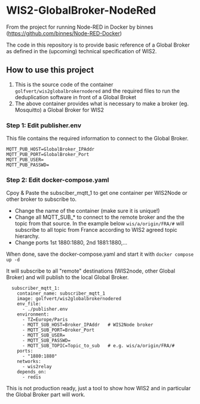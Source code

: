 # WIS2-GlobalBroker-NodeRed

From the project for running Node-RED in Docker by binnes (https://github.com/binnes/Node-RED-Docker)

The code in this repository is to provide basic reference of a Global Broker as defined in the (upcoming) technical specification of WIS2.

## How to use this project

1. This is the source code of the container `golfvert/wis2globalbrokernodered` and the required files to run the deduplication software in front of a Global Broket
2. The above container provides what is necessary to make a broker (eg. Mosquitto) a Global Broker for WIS2

### Step 1: Edit publisher.env
This file contains the required information to connect to the Global Broker. 
```
MQTT_PUB_HOST=GlobalBroker_IPAddr
MQTT_PUB_PORT=GlobalBroker_Port
MQTT_PUB_USER=
MQTT_PUB_PASSWD=
```

### Step 2: Edit docker-compose.yaml
Cpoy & Paste the subsciber_mqtt_1 to get one container per WIS2Node or other broker to subscribe to.
- Change the name of the container (make sure it is unique!)
- Change all MQTT_SUB_* to connect to the remote broker and the the topic from that source. In the example below `wis/a/origin/FRA/#` will subscribe to all topic from France according to WIS2 agreed topic hierarchy.
- Change ports 1st 1880:1880, 2nd 1881:1880,...

When done, save the docker-compose.yaml and start it with `docker compose up -d`

It will subscribe to all "remote" destinations (WIS2node, other Global Broker) and will publish to the local Global Broker.

```
  subscriber_mqtt_1:
    container_name: subscriber_mqtt_1
    image: golfvert/wis2globalbrokernodered
    env_file:
      - ./publisher.env
    environment:
      - TZ=Europe/Paris
      - MQTT_SUB_HOST=Broker_IPAddr   # WIS2Node broker
      - MQTT_SUB_PORT=Broker_Port
      - MQTT_SUB_USER=
      - MQTT_SUB_PASSWD=
      - MQTT_SUB_TOPIC=Topic_to_sub   # e.g. wis/a/origin/FRA/#
    ports:
      - "1880:1880"
    networks:
      - wis2relay
    depends_on:
      - redis
 ```

This is not production ready, just a tool to show how WIS2 and in particular the Global Broker part will work.
